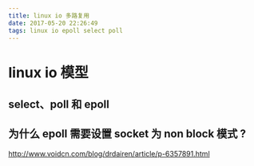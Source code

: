 ```yaml
---
title: linux io 多路复用
date: 2017-05-20 22:26:49
tags: linux io epoll select poll
---
```

# linux io 模型

## select、poll 和 epoll




## 为什么 epoll 需要设置 socket 为 non block 模式 ?

http://www.voidcn.com/blog/drdairen/article/p-6357891.html